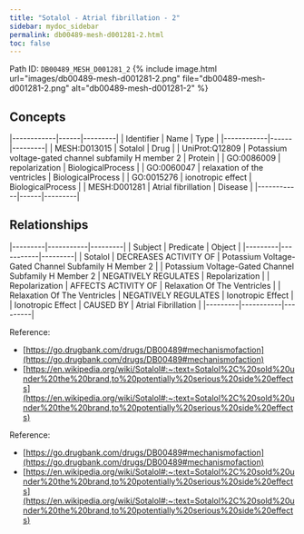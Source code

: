 ```yaml
---
title: "Sotalol - Atrial fibrillation - 2"
sidebar: mydoc_sidebar
permalink: db00489-mesh-d001281-2.html
toc: false 
---
```



Path ID: `DB00489_MESH_D001281_2`
{% include image.html url="images/db00489-mesh-d001281-2.png" file="db00489-mesh-d001281-2.png" alt="db00489-mesh-d001281-2" %}

## Concepts

|------------|------|---------|
| Identifier | Name | Type    |
|------------|------|---------|
| MESH:D013015 | Sotalol | Drug |
| UniProt:Q12809 | Potassium voltage-gated channel subfamily H member 2 | Protein |
| GO:0086009 | repolarization | BiologicalProcess |
| GO:0060047 | relaxation of the ventricles | BiologicalProcess |
| GO:0015276 | ionotropic effect | BiologicalProcess |
| MESH:D001281 | Atrial fibrillation | Disease |
|------------|------|---------|

## Relationships

|---------|-----------|---------|
| Subject | Predicate | Object  |
|---------|-----------|---------|
| Sotalol | DECREASES ACTIVITY OF | Potassium Voltage-Gated Channel Subfamily H Member 2 |
| Potassium Voltage-Gated Channel Subfamily H Member 2 | NEGATIVELY REGULATES | Repolarization |
| Repolarization | AFFECTS ACTIVITY OF | Relaxation Of The Ventricles |
| Relaxation Of The Ventricles | NEGATIVELY REGULATES | Ionotropic Effect |
| Ionotropic Effect | CAUSED BY | Atrial Fibrillation |
|---------|-----------|---------|

Reference: 
  - [https://go.drugbank.com/drugs/DB00489#mechanismofaction](https://go.drugbank.com/drugs/DB00489#mechanismofaction)
  - [https://en.wikipedia.org/wiki/Sotalol#:~:text=Sotalol%2C%20sold%20under%20the%20brand,to%20potentially%20serious%20side%20effects](https://en.wikipedia.org/wiki/Sotalol#:~:text=Sotalol%2C%20sold%20under%20the%20brand,to%20potentially%20serious%20side%20effects)

Reference: 
  - [https://go.drugbank.com/drugs/DB00489#mechanismofaction](https://go.drugbank.com/drugs/DB00489#mechanismofaction)
  - [https://en.wikipedia.org/wiki/Sotalol#:~:text=Sotalol%2C%20sold%20under%20the%20brand,to%20potentially%20serious%20side%20effects](https://en.wikipedia.org/wiki/Sotalol#:~:text=Sotalol%2C%20sold%20under%20the%20brand,to%20potentially%20serious%20side%20effects)
